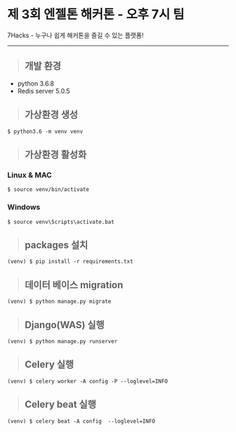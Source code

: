 # 제 3회 엔젤톤 해커톤 - 오후 7시 팀

7Hacks - 누구나 쉽게 해커톤을 즐길 수 있는 플랫폼! 

***

> ## 개발 환경
- python 3.6.8
- Redis server 5.0.5     


> ## 가상환경 생성
    $ python3.6 -m venv venv  

> ## 가상환경 활성화
 ### Linux & MAC
    $ source venv/bin/activate  
 ### Windows
    $ source venv\Scripts\activate.bat  

> ## packages 설치
    (venv) $ pip install -r requirements.txt  


> ## 데이터 베이스 migration 
    (venv) $ python manage.py migrate  


> ## Django(WAS) 실행  
    (venv) $ python manage.py runserver  


> ## Celery 실행
    (venv) $ celery worker -A config -P --loglevel=INFO  


> ## Celery beat 실행 
    (venv) $ celery beat -A config  --loglevel=INFO  

